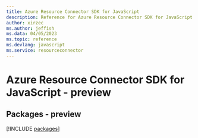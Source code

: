 ```yaml
---
title: Azure Resource Connector SDK for JavaScript
description: Reference for Azure Resource Connector SDK for JavaScript
author: xirzec
ms.author: jeffish
ms.data: 04/05/2023
ms.topic: reference
ms.devlang: javascript
ms.service: resourceconnector
---
```

# Azure Resource Connector SDK for JavaScript - preview
## Packages - preview
[!INCLUDE [packages](resource-connector-index.md)]